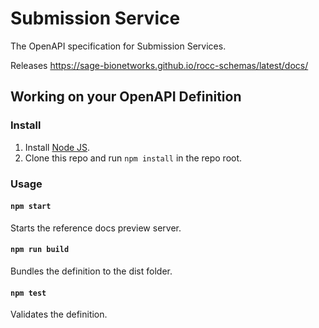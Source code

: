 # Submission Service

The OpenAPI specification for Submission Services.

Releases
https://sage-bionetworks.github.io/rocc-schemas/latest/docs/

## Working on your OpenAPI Definition

### Install

1. Install [Node JS](https://nodejs.org/).
2. Clone this repo and run `npm install` in the repo root.

### Usage

#### `npm start`

Starts the reference docs preview server.

#### `npm run build`

Bundles the definition to the dist folder.

#### `npm test`

Validates the definition.